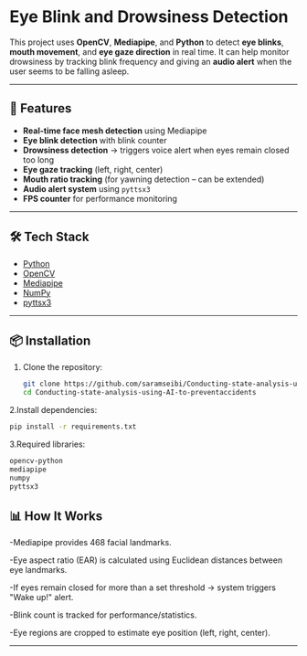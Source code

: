 # Eye Blink and Drowsiness Detection

This project uses **OpenCV**, **Mediapipe**, and **Python** to detect **eye blinks**, **mouth movement**, and **eye gaze direction** in real time. It can help monitor drowsiness by tracking blink frequency and giving an **audio alert** when the user seems to be falling asleep.

---

## 🚀 Features
- **Real-time face mesh detection** using Mediapipe  
- **Eye blink detection** with blink counter  
- **Drowsiness detection** → triggers voice alert when eyes remain closed too long  
- **Eye gaze tracking** (left, right, center)  
- **Mouth ratio tracking** (for yawning detection – can be extended)  
- **Audio alert system** using `pyttsx3`  
- **FPS counter** for performance monitoring  

---

## 🛠️ Tech Stack
- [Python](https://www.python.org/)  
- [OpenCV](https://opencv.org/)  
- [Mediapipe](https://developers.google.com/mediapipe)  
- [NumPy](https://numpy.org/)  
- [pyttsx3](https://pypi.org/project/pyttsx3/)  

---

## 📦 Installation

1. Clone the repository:
   ```bash
   git clone https://github.com/saramseibi/Conducting-state-analysis-using-AI-to-preventaccidents.git
   cd Conducting-state-analysis-using-AI-to-preventaccidents
   ```
2.Install dependencies:
   ```bash
   pip install -r requirements.txt
   ```
3.Required libraries:
   ```bash
   opencv-python
   mediapipe
   numpy
   pyttsx3
   ```
## 📊 How It Works
-Mediapipe provides 468 facial landmarks.

-Eye aspect ratio (EAR) is calculated using Euclidean distances between eye landmarks.

-If eyes remain closed for more than a set threshold → system triggers "Wake up!" alert.

-Blink count is tracked for performance/statistics.

-Eye regions are cropped to estimate eye position (left, right, center).

---
